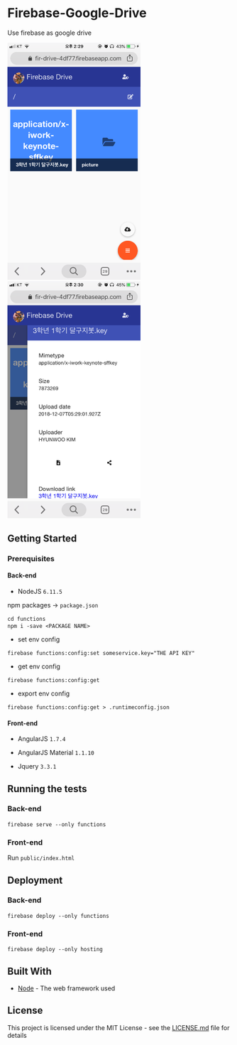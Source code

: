 # Firebase-Google-Drive
Use firebase as google drive

<p>
<img src="src/IMG_1508.PNG" width="300" style="width:300px;"/>
<img src="src/IMG_1510.PNG" width="300" style="width:300px;"/>
</p>

## Getting Started

### Prerequisites

#### Back-end

- NodeJS `6.11.5`

npm packages -> `package.json`

```
cd functions
npm i -save <PACKAGE NAME>
```

- set env config
```
firebase functions:config:set someservice.key="THE API KEY"
```

- get env config
```
firebase functions:config:get
```

- export env config
```
firebase functions:config:get > .runtimeconfig.json
```
 
#### Front-end

- AngularJS `1.7.4`

- AngularJS Material `1.1.10`

- Jquery `3.3.1`

## Running the tests

### Back-end

```
firebase serve --only functions
```

### Front-end

Run `public/index.html`

## Deployment

### Back-end

```
firebase deploy --only functions
```

### Front-end

```
firebase deploy --only hosting
```

## Built With

* [Node](https://nodejs.org/en/blog/release/v6.11.5/) - The web framework used

## License

This project is licensed under the MIT License - see the [LICENSE.md](LICENSE) file for details